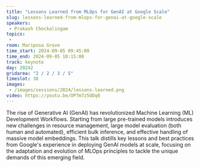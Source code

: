```yaml
---
title: "Lessons Learned from MLOps for GenAI at Google Scale"
slug: lessons-learned-from-mlops-for-genai-at-google-scale
speakers:
 - Prakash Chockalingam
topics:
 - 
room: Mariposa Grove
time_start: 2024-09-05 09:45:00
time_end: 2024-09-05 10:15:00
track: keynote
day: 20242
gridarea: "2 / 2 / 3 / 5"
timeslot: 38
images:
 - /images/sessions/2024/lessons-learned.png 
video: https://youtu.be/OP7m7z5UDq8
---
```


The rise of Generative AI (GenAI) has revolutionized Machine Learning (ML) Development Workflows. Starting from large pre-trained models introduces new challenges in resource management, large model evaluation (both human and automated), efficient bulk inference, and effective handling of massive model embeddings. This talk distills key lessons and best practices from Google's experience in deploying GenAI models at scale, focusing on the adaptation and evolution of MLOps principles to tackle the unique demands of this emerging field.